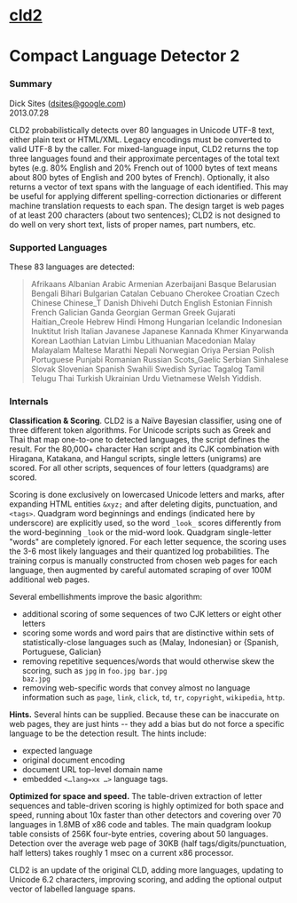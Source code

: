 # [cld2](https://github.com/CLD2Owners/cld2)

# Compact Language Detector 2

### Summary
Dick Sites (dsites@google.com) <br>
2013.07.28 

CLD2 probabilistically detects over 80 languages in Unicode UTF-8 text, either plain text or HTML/XML. Legacy encodings must be converted to valid UTF-8 by the caller. For mixed-language input, CLD2 returns the top three languages found and their approximate percentages of the total text bytes (e.g. 80% English and 20% French out of 1000 bytes of text means about 800 bytes of English and 200 bytes of French). Optionally, it also returns a vector of text spans with the language of each identified. This may be useful for applying different spelling-correction dictionaries or different machine translation requests to each span. The design target is web pages of at least 200 characters (about two sentences); CLD2 is not designed to do well on very short text, lists of proper names, part numbers, etc.

### Supported Languages
These 83 languages are detected: 
>Afrikaans Albanian Arabic Armenian Azerbaijani Basque Belarusian Bengali Bihari Bulgarian Catalan Cebuano Cherokee Croatian Czech Chinese Chinese_T Danish Dhivehi Dutch English Estonian Finnish French Galician Ganda Georgian German Greek Gujarati Haitian_Creole Hebrew Hindi Hmong Hungarian Icelandic Indonesian Inuktitut Irish Italian Javanese Japanese Kannada Khmer Kinyarwanda Korean Laothian Latvian Limbu Lithuanian Macedonian Malay Malayalam Maltese Marathi Nepali Norwegian Oriya Persian Polish Portuguese Punjabi Romanian Russian Scots_Gaelic Serbian Sinhalese Slovak Slovenian Spanish Swahili Swedish Syriac Tagalog Tamil Telugu Thai Turkish Ukrainian Urdu Vietnamese Welsh Yiddish.

### Internals
__Classification &amp; Scoring__. CLD2 is a Naïve Bayesian classifier, using one of three different token algorithms. For Unicode scripts such as Greek and Thai that map one-to-one to detected languages, the script defines the result. For the 80,000+ character Han script and its CJK combination with Hiragana, Katakana, and Hangul scripts, single letters (unigrams) are scored. For all other scripts, sequences of four letters (quadgrams) are scored.

Scoring is done exclusively on lowercased Unicode letters and marks, after expanding HTML entities <code>&xyz;</code> and after deleting digits, punctuation, and <code>&lt;tags&gt;</code>. Quadgram word beginnings and endings (indicated here by underscore) are explicitly used, so the word <code>\_look\_</code> scores differently from the word-beginning <code>\_look</code> or the mid-word look. Quadgram single-letter "words" are completely ignored. For each letter sequence, the scoring uses the 3-6 most likely languages and their quantized log probabilities. The training corpus is manually constructed from chosen web pages for each language, then augmented by careful automated scraping of over 100M additional web pages.

Several embellishments improve the basic algorithm: 
- additional scoring of some sequences of two CJK letters or eight other letters
- scoring some words and word pairs that are distinctive within sets of statistically-close languages such as {Malay, Indonesian} or {Spanish, Portuguese, Galician}
- removing repetitive sequences/words that would otherwise skew the scoring, such as <code>jpg</code> in <code>foo.jpg bar.jpg baz.jpg</code>
- removing web-specific words that convey almost no language information such as <code>page</code>, <code>link</code>, <code>click</code>, <code>td</code>, <code>tr</code>, <code>copyright</code>, <code>wikipedia</code>, <code>http</code>.

__Hints.__ Several hints can be supplied. Because these can be inaccurate on web pages, they are just hints -- they add a bias but do not force a specific language to be the detection result. The hints include:
- expected language
- original document encoding
- document URL top-level domain name
- embedded <code><…lang=xx …></code> language tags.

__Optimized for space and speed.__ The table-driven extraction of letter sequences and table-driven scoring is highly optimized for both space and speed, running about 10x faster than other detectors and covering over 70 languages in 1.8MB of x86 code and tables. The main quadgram lookup table consists of 256K four-byte entries, covering about 50 languages. Detection over the average web page of 30KB (half tags/digits/punctuation, half letters) takes roughly 1 msec on a current x86 processor.

CLD2 is an update of the original CLD, adding more languages, updating to Unicode 6.2 characters, improving scoring, and adding the optional output vector of labelled language spans.
